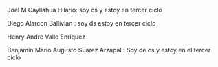 Joel M Cayllahua Hilario: soy cs y estoy en tercer ciclo 

Diego Alarcon Ballivian : soy ds estoy en tercer ciclo

Henry Andre Valle Enriquez

Benjamin Mario Augusto Suarez Arzapal : Soy de cs y estoy en el tercer ciclo

